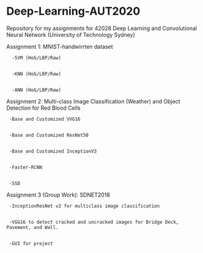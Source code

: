# Deep-Learning-AUT2020

Repository for my assignments for 42028 Deep Learning and Convolutional Neural Network (University of Technology Sydney)

  Assignment 1: MNIST-handwirrten dataset
  
  
      -SVM (HoG/LBP/Raw)
    
    
      -KNN (HoG/LBP/Raw)
    
    
      -ANN (HoG/LBP/Raw)
    
    
    
  Assignment 2: Multi-class Image Classification (Weather) and Object Detection for Red Blood Cells
  
  
     -Base and Customized VVG16
    
    
     -Base and Customized ResNet50
    
    
     -Base and Customized InceptionV3
    
    
     -Faster-RCNN
    
    
     -SSD

     
Assignment 3 (Group Work): SDNET2018


     -InceptionResNet v2 for multiclass image classification
     
     
     -VGG16 to detect cracked and uncracked images for Bridge Deck, Pavement, and Wall.
     
     
     -GUI for project
